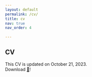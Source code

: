 ```yaml
---
layout: default
permalink: /cv/
title: cv
nav: true
nav_order: 4
 
---
```


## CV

This CV is updated on October 21, 2023.<br> 
Download <a href="{{inyoungcheong.github.io}}/assets/pdf/CV20240205.pdf">📑</a>!

<object data="{{inyoungcheong.github.io}}/assets/pdf/CV20240205.pdf" width="1000" height="1000" type="application/pdf"></object>
